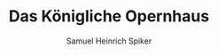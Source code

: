 ---
image: /assets/images/spiker/15a.jpg
author: Samuel Heinrich Spiker
artist: 
engraver: 
title: "Das Königliche Opernhaus"
subtitle: 
tags:
  - Theatre
layout: post
---